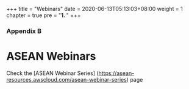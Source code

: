 +++
title = "Webinars"
date = 2020-06-13T05:13:03+08:00
weight = 1
chapter = true
pre = "<b>1. </b>"
+++

### Appendix B

# ASEAN Webinars

Check the [ASEAN Webinar Series] (https://asean-resources.awscloud.com/asean-webinar-series) page
